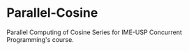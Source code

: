 # Parallel-Cosine

Parallel Computing of Cosine Series for IME-USP Concurrent Programming's course.
